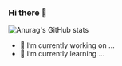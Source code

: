 ### Hi there 👋

![Anurag's GitHub stats](https://github-readme-stats.vercel.app/api?username=lazycce&count_private=true)


- 🔭 I’m currently working on ...
- 🌱 I’m currently learning ...

